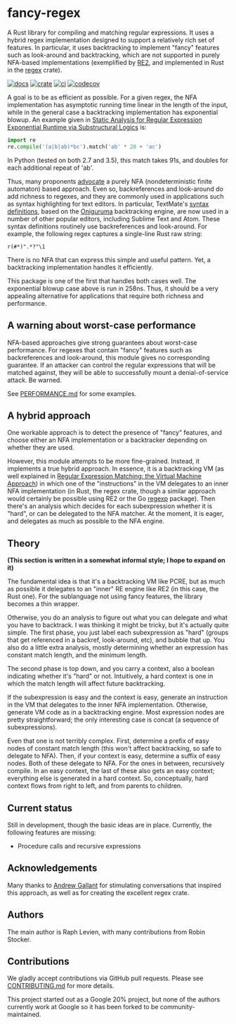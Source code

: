 # fancy-regex

A Rust library for compiling and matching regular expressions. It uses a hybrid
regex implementation designed to support a relatively rich set of features.
In particular, it uses backtracking to implement "fancy" features such as
look-around and backtracking, which are not supported in purely
NFA-based implementations (exemplified by
[RE2](https://github.com/google/re2), and implemented in Rust in the
[regex](https://crates.io/crates/regex) crate).

[![docs](https://docs.rs/fancy-regex/badge.svg)](https://docs.rs/fancy-regex)
[![crate](https://img.shields.io/crates/v/fancy-regex.svg)](https://crates.io/crates/fancy-regex)
[![ci](https://github.com/fancy-regex/fancy-regex/workflows/ci/badge.svg)](https://github.com/fancy-regex/fancy-regex/actions?query=workflow%3Aci)
[![codecov](https://codecov.io/gh/fancy-regex/fancy-regex/branch/main/graph/badge.svg)](https://codecov.io/gh/fancy-regex/fancy-regex)

A goal is to be as efficient as possible. For a given regex, the NFA
implementation has asymptotic running time linear in the length of the
input, while in the general case a backtracking implementation has
exponential blowup. An example given in [Static Analysis for Regular
Expression Exponential Runtime via Substructural
Logics](https://arxiv.org/pdf/1405.7058.pdf) is:

```python
import re
re.compile('(a|b|ab)*bc').match('ab' * 28 + 'ac')
```

In Python (tested on both 2.7 and 3.5), this match takes 91s, and
doubles for each additional repeat of 'ab'.

Thus, many proponents
[advocate](https://swtch.com/~rsc/regexp/regexp1.html) a purely NFA
(nondeterministic finite automaton) based approach. Even so,
backreferences and look-around do add richness to regexes, and they
are commonly used in applications such as syntax highlighting for text
editors. In particular, TextMate's [syntax
definitions](https://manual.macromates.com/en/language_grammars),
based on the [Oniguruma](https://github.com/kkos/oniguruma)
backtracking engine, are now used in a number of other popular
editors, including Sublime Text and Atom. These syntax definitions
routinely use backreferences and look-around. For example, the
following regex captures a single-line Rust raw string:

```
r(#*)".*?"\1
```

There is no NFA that can express this simple and useful pattern. Yet,
a backtracking implementation handles it efficiently.

This package is one of the first that handles both cases well. The
exponential blowup case above is run in 258ns. Thus, it should be a
very appealing alternative for applications that require both richness
and performance.

## A warning about worst-case performance

NFA-based approaches give strong guarantees about worst-case
performance. For regexes that contain "fancy" features such as
backreferences and look-around, this module gives no corresponding
guarantee. If an attacker can control the regular expressions that
will be matched against, they will be able to successfully mount a
denial-of-service attack. Be warned.

See [PERFORMANCE.md](PERFORMANCE.md) for some examples.

## A hybrid approach

One workable approach is to detect the presence of "fancy" features,
and choose either an NFA implementation or a backtracker depending on
whether they are used.

However, this module attempts to be more fine-grained. Instead, it
implements a true hybrid approach. In essence, it is a backtracking VM
(as well explained in [Regular Expression Matching: the Virtual
Machine Approach](https://swtch.com/~rsc/regexp/regexp2.html)) in
which one of the "instructions" in the VM delegates to an inner NFA
implementation (in Rust, the regex crate, though a similar approach
would certainly be possible using RE2 or the Go
[regexp](https://golang.org/pkg/regexp/) package). Then there's an
analysis which decides for each subexpression whether it is "hard", or
can be delegated to the NFA matcher. At the moment, it is eager, and
delegates as much as possible to the NFA engine.

## Theory

**(This section is written in a somewhat informal style; I hope to
expand on it)**

The fundamental idea is that it's a backtracking VM like PCRE, but as
much as possible it delegates to an "inner" RE engine like RE2 (in
this case, the Rust one). For the sublanguage not using fancy
features, the library becomes a thin wrapper.

Otherwise, you do an analysis to figure out what you can delegate and
what you have to backtrack. I was thinking it might be tricky, but
it's actually quite simple. The first phase, you just label each
subexpression as "hard" (groups that get referenced in a backref,
look-around, etc), and bubble that up. You also do a little extra
analysis, mostly determining whether an expression has constant match
length, and the minimum length.

The second phase is top down, and you carry a context, also a boolean
indicating whether it's "hard" or not. Intuitively, a hard context is
one in which the match length will affect future backtracking.

If the subexpression is easy and the context is easy, generate an
instruction in the VM that delegates to the inner NFA implementation.
Otherwise, generate VM code as in a backtracking engine. Most
expression nodes are pretty straightforward; the only interesting case
is concat (a sequence of subexpressions).

Even that one is not terribly complex. First, determine a prefix of
easy nodes of constant match length (this won't affect backtracking,
so safe to delegate to NFA). Then, if your context is easy, determine
a suffix of easy nodes. Both of these delegate to NFA. For the ones in
between, recursively compile. In an easy context, the last of these
also gets an easy context; everything else is generated in a hard
context. So, conceptually, hard context flows from right to left, and
from parents to children.

## Current status

Still in development, though the basic ideas are in place. Currently,
the following features are missing:

* Procedure calls and recursive expressions

## Acknowledgements

Many thanks to [Andrew Gallant](http://blog.burntsushi.net/about/) for
stimulating conversations that inspired this approach, as well as for
creating the excellent regex crate.

## Authors

The main author is Raph Levien, with many contributions from Robin Stocker.

## Contributions

We gladly accept contributions via GitHub pull requests. Please see
[CONTRIBUTING.md](CONTRIBUTING.md) for more details.

This project started out as a Google 20% project, but none of the authors currently
work at Google so it has been forked to be community-maintained.
